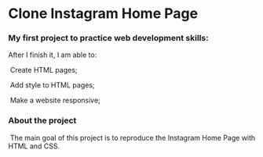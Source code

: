 # Clone Instagram Home Page #

### My first project to practice web development skills: ###

After I finish it, I am able to:

​	Create HTML pages;

​	Add style to HTML pages;

​	Make a website responsive;

### About the project ###

​	The main goal of this project is to reproduce the Instagram Home Page with HTML and CSS.
